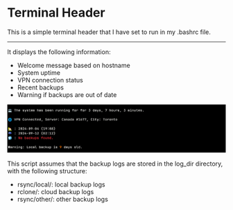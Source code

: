 # Terminal Header

This is a simple terminal header that I have set to run in my .bashrc file.

---

It displays the following information:

- Welcome message based on hostname
- System uptime
- VPN connection status
- Recent backups
- Warning if backups are out of date

![](header-screenshot.png)

This script assumes that the backup logs are stored in the log_dir directory, with the following structure:
- rsync/local/: local backup logs
- rclone/: cloud backup logs
- rsync/other/: other backup logs
